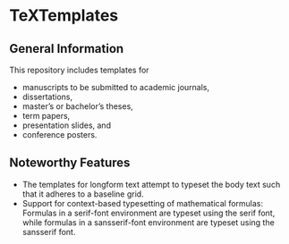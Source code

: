 # TeXTemplates
## General Information
This repository includes templates for
* manuscripts to be submitted to academic journals,
* dissertations,
* master’s or bachelor’s theses,
* term papers,
* presentation slides, and
* conference posters.
## Noteworthy Features
* The templates for longform text attempt to typeset the body text such that it adheres to a baseline grid.
* Support for context-based typesetting of mathematical formulas: Formulas in a serif-font environment are typeset using the serif font, while formulas in a sansserif-font environment are typeset using the sansserif font.
